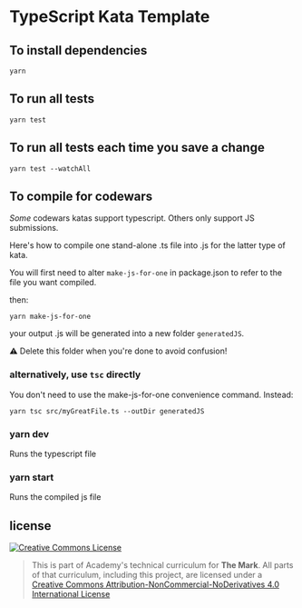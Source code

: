 # TypeScript Kata Template

## To install dependencies

```
yarn
```

## To run all tests

```
yarn test
```

## To run all tests each time you save a change

```
yarn test --watchAll
```

## To compile for codewars

_Some_ codewars katas support typescript. Others only support JS submissions.

Here's how to compile one stand-alone .ts file into .js for the latter type of kata.

You will first need to alter `make-js-for-one` in package.json to refer to the file you want compiled.

then:

```
yarn make-js-for-one
```

your output .js will be generated into a new folder `generatedJS`.

⚠️ Delete this folder when you're done to avoid confusion!

### alternatively, use `tsc` directly

You don't need to use the make-js-for-one convenience command. Instead:

```
yarn tsc src/myGreatFile.ts --outDir generatedJS
```

### yarn dev

Runs the typescript file

### yarn start

Runs the compiled js file

## license

<a rel="license" href="http://creativecommons.org/licenses/by-nc-nd/4.0/"><img alt="Creative Commons License" style="border-width:0" src="https://i.creativecommons.org/l/by-nc-nd/4.0/88x31.png" /></a>

> This is part of Academy's technical curriculum for **The Mark**. All parts of that curriculum, including this project, are licensed under a <a rel="license" href="http://creativecommons.org/licenses/by-nc-nd/4.0/">Creative Commons Attribution-NonCommercial-NoDerivatives 4.0 International License</a>
